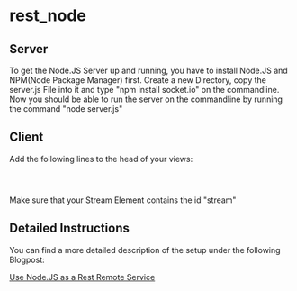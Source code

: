 rest_node
=========


## Server
  To get the Node.JS Server up and running, you have to install Node.JS and NPM(Node Package Manager) first.
  Create a new Directory, copy the server.js File into it and type "npm install socket.io" on the commandline.
  Now you should be able to run the server on the commandline by running the command "node server.js"
  
## Client
  Add the following lines to the head of your views:
  <code>
    <script src="http://localhost:9000/socket.io/socket.io.js"></script>
    <script type="text/javascript" src="js/script.js"></script>
    <script src="http://ajax.googleapis.com/ajax/libs/jquery/1.8.2/jquery.min.js"></script>
  </code>
  
  Make sure that your Stream Element contains the id "stream"
  
## Detailed Instructions
  You can find a more detailed description of the setup under the following Blogpost:
  
  [Use Node.JS as a Rest Remote Service](http://blog.wolfgang-vogl.com/?p=589)
